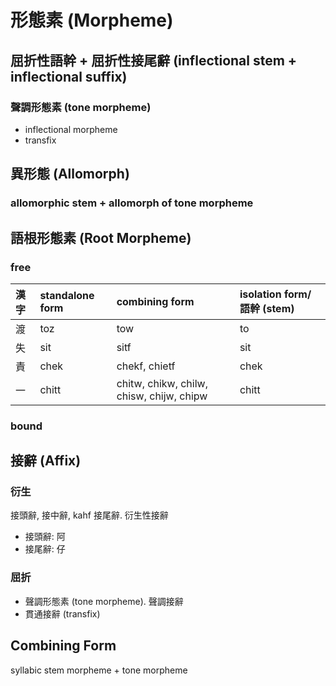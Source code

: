 # 形態素 (Morpheme)

## 屈折性語幹 + 屈折性接尾辭 (inflectional stem + inflectional suffix)

### 聲調形態素 (tone morpheme)

* inflectional morpheme
* transfix

## 異形態 (Allomorph)

### allomorphic stem + allomorph of tone morpheme

## 語根形態素 (Root Morpheme)

### free

| 漢字 | standalone form | combining form | isolation form/語幹 (stem) |
| :--- | :--- | :--- | :--- |
| 渡 | toz | tow | to |
| 失 | sit | sitf | sit |
| 責| chek | chekf, chietf | chek |
| 一 | chitt | chitw, chikw, chilw, chisw, chijw, chipw | chitt |

### bound

## 接辭 (Affix)

### 衍生

接頭辭, 接中辭, kahf 接尾辭. 衍生性接辭

* 接頭辭: 阿
* 接尾辭: 仔

### 屈折

* 聲調形態素 (tone morpheme). 聲調接辭
* 貫通接辭 (transfix)

## Combining Form

syllabic stem morpheme + tone morpheme
